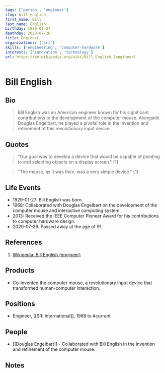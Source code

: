```yaml
---
tags: ['person', 'engineer']
slug: bill-english
first_name: Bill
last_name: English
birthday: 1929-01-27
deathday: 2020-07-26
title: Engineer
organizations: ['sri']
skills: ['engineering', 'computer-hardware']
interests: ['innovation', 'technology']
url: https://en.wikipedia.org/wiki/Bill_English_(engineer)
---
```


# Bill English

## Bio

> Bill English was an American engineer known for his significant contributions to the development of the computer mouse. Alongside Douglas Engelbart, he played a pivotal role in the invention and refinement of this revolutionary input device.

## Quotes

> "Our goal was to develop a device that would be capable of pointing to and selecting objects on a display screen." [1]

> "The mouse, as it was then, was a very simple device." [1]

## Life Events

- 1929-01-27: Bill English was born.
- 1968: Collaborated with Douglas Engelbart on the development of the computer mouse and interactive computing system.
- 2013: Received the IEEE Computer Pioneer Award for his contributions to computer hardware design.
- 2020-07-26: Passed away at the age of 91.

## References

1. [Wikipedia: Bill English (engineer)](https://en.wikipedia.org/wiki/Bill_English_(engineer))

## Products

- Co-invented the computer mouse, a revolutionary input device that transformed human-computer interaction.

## Positions

- Engineer, [[SRI International]], 1968 to #current

## People

- [[Douglas Engelbart]] - Collaborated with Bill English in the invention and refinement of the computer mouse.

## Notes






